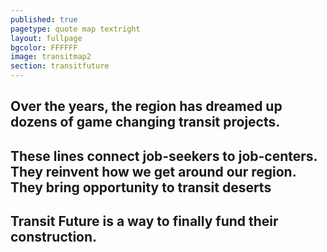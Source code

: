 ```yaml
---
published: true
pagetype: quote map textright
layout: fullpage
bgcolor: FFFFFF
image: transitmap2
section: transitfuture
---
```


## Over the years, the region has dreamed up dozens of game changing transit projects.

## These lines connect job-seekers to job-centers. They reinvent how we get around our region. They bring opportunity to transit deserts


## Transit Future is a way to finally fund their construction.